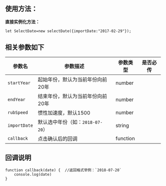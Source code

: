 ﻿## 使用方法：
**直接实例化方法：**

```
let SelectDate=new selectDate({importDate:"2017-02-29"});
```


## 相关参数如下

参数名 | 参数描述 | 参数类型 | 是否必传
---|---|---|---
`startYear` | 起始年份，默认为当前年份向前20年 | number | 
`endYear` | 结束年份，默认为当前年份向前20年 | number | 
`rubSpeed` | 惯性加速度，默认1500 | number | 
`importDate` | 默认选中年份（如：`2018-07-20`） | string | 
`callback` | 点击确认后的回调 | function | 

## 回调说明

```
function callback(date) {  //返回格式举例：`2018-07-20`
    console.log(date)
}
```